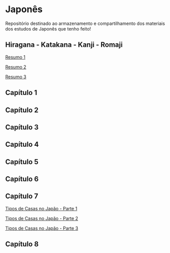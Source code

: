# Japonês
Repositório destinado ao armazenamento e compartilhamento dos materiais dos estudos de Japonês que tenho feito!

## Hiragana - Katakana - Kanji - Romaji

[Resumo 1]()

[Resumo 2]()

[Resumo 3]()

## Capítulo 1

## Capítulo 2

## Capítulo 3

## Capítulo 4

## Capítulo 5

## Capítulo 6

## Capítulo 7

[Tipos de Casas no Japão - Parte 1]()

[Tipos de Casas no Japão - Parte 2]()

[Tipos de Casas no Japão - Parte 3](https://github.com/cissagatto/Japones/blob/main/Resumos/doona-shurui-no-ie.png)


## Capítulo 8
